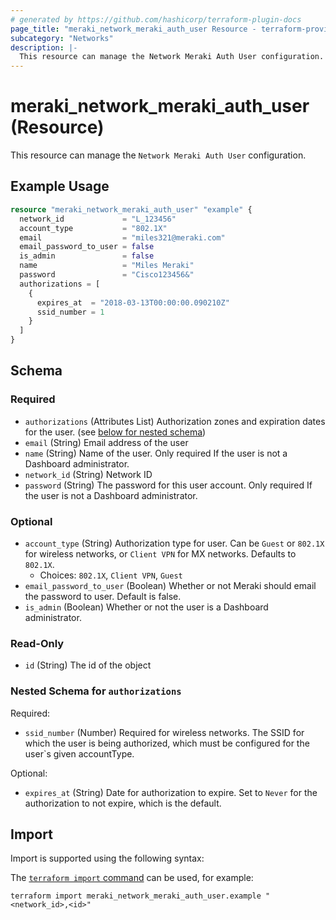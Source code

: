 ```yaml
---
# generated by https://github.com/hashicorp/terraform-plugin-docs
page_title: "meraki_network_meraki_auth_user Resource - terraform-provider-meraki"
subcategory: "Networks"
description: |-
  This resource can manage the Network Meraki Auth User configuration.
---
```


# meraki_network_meraki_auth_user (Resource)

This resource can manage the `Network Meraki Auth User` configuration.

## Example Usage

```terraform
resource "meraki_network_meraki_auth_user" "example" {
  network_id             = "L_123456"
  account_type           = "802.1X"
  email                  = "miles321@meraki.com"
  email_password_to_user = false
  is_admin               = false
  name                   = "Miles Meraki"
  password               = "Cisco123456&"
  authorizations = [
    {
      expires_at  = "2018-03-13T00:00:00.090210Z"
      ssid_number = 1
    }
  ]
}
```

<!-- schema generated by tfplugindocs -->
## Schema

### Required

- `authorizations` (Attributes List) Authorization zones and expiration dates for the user. (see [below for nested schema](#nestedatt--authorizations))
- `email` (String) Email address of the user
- `name` (String) Name of the user. Only required If the user is not a Dashboard administrator.
- `network_id` (String) Network ID
- `password` (String) The password for this user account. Only required If the user is not a Dashboard administrator.

### Optional

- `account_type` (String) Authorization type for user. Can be `Guest` or `802.1X` for wireless networks, or `Client VPN` for MX networks. Defaults to `802.1X`.
  - Choices: `802.1X`, `Client VPN`, `Guest`
- `email_password_to_user` (Boolean) Whether or not Meraki should email the password to user. Default is false.
- `is_admin` (Boolean) Whether or not the user is a Dashboard administrator.

### Read-Only

- `id` (String) The id of the object

<a id="nestedatt--authorizations"></a>
### Nested Schema for `authorizations`

Required:

- `ssid_number` (Number) Required for wireless networks. The SSID for which the user is being authorized, which must be configured for the user`s given accountType.

Optional:

- `expires_at` (String) Date for authorization to expire. Set to `Never` for the authorization to not expire, which is the default.

## Import

Import is supported using the following syntax:

The [`terraform import` command](https://developer.hashicorp.com/terraform/cli/commands/import) can be used, for example:

```shell
terraform import meraki_network_meraki_auth_user.example "<network_id>,<id>"
```
